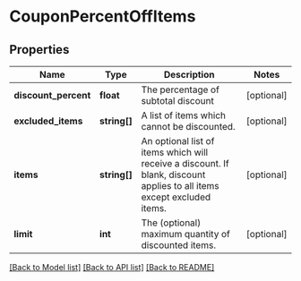 # CouponPercentOffItems

## Properties
Name | Type | Description | Notes
------------ | ------------- | ------------- | -------------
**discount_percent** | **float** | The percentage of subtotal discount | [optional] 
**excluded_items** | **string[]** | A list of items which cannot be discounted. | [optional] 
**items** | **string[]** | An optional list of items which will receive a discount.  If blank, discount applies to all items except excluded items. | [optional] 
**limit** | **int** | The (optional) maximum quantity of discounted items. | [optional] 

[[Back to Model list]](../README.md#documentation-for-models) [[Back to API list]](../README.md#documentation-for-api-endpoints) [[Back to README]](../README.md)


